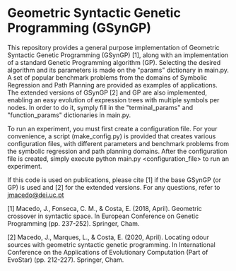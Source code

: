 # Geometric Syntactic Genetic Programming (GSynGP)

This repository provides a general purpose implementation of Geometric Syntactic Genetic Programming (GSynGP) [1], along with an implementation of a standard Genetic Programming algorithm (GP). Selecting the desired algorithm and its parameters is made on the "params" dictionary in main.py. A set of popular benchmark problems from the domains of Symbolic Regression and Path Planning are provided as examples of applications. The extended versions of GSynGP [2] and GP are also implemented, enabling an easy evolution of expression trees with multiple symbols per nodes. In order to do it, symply fill in the "terminal_params" and "function_params" dictionaries in main.py.

To run an experiment, you must first create a configuration file. For your convenience, a script (make_config.py) is provided that creates various configuration files, with different parameters and benchmark problems from the symbolic regression and path planning domains. After the configuration file is created, simply execute python main.py <configuration_file> to run an experiment.

If this code is used on publications, please cite [1] if the base GSynGP (or GP) is used and [2] for the extended versions. For any questions, refer to jmacedo@dei.uc.pt

[1] Macedo, J., Fonseca, C. M., & Costa, E. (2018, April). Geometric crossover in syntactic space. In European Conference on Genetic Programming (pp. 237-252). Springer, Cham.

[2] Macedo, J., Marques, L., & Costa, E. (2020, April). Locating odour sources with geometric syntactic genetic programming. In International Conference on the Applications of Evolutionary Computation (Part of EvoStar) (pp. 212-227). Springer, Cham.

